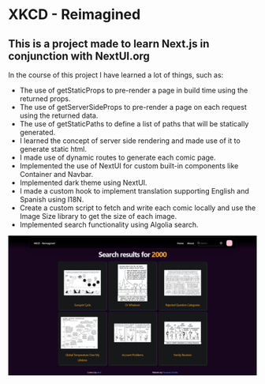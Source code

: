 # XKCD - Reimagined

## This is a project made to learn Next.js in conjunction with NextUI.org

In the course of this project I have learned a lot of things, such as:

* The use of getStaticProps to pre-render a page in build time using the returned props.
* The use of getServerSideProps to pre-render a page on each request using the returned data.
* The use of getStaticPaths to define a list of paths that will be statically generated.
* I learned the concept of server side rendering and made use of it to generate static html.
* I made use of dynamic routes to generate each comic page.
* Implemented the use of NextUI for custom built-in components like Container and Navbar.
* Implemented dark theme using NextUI.
* I made a custom hook to implement translation supporting English and Spanish using I18N.
* Create a custom script to fetch and write each comic locally and use the Image Size library to get the size of each image.
* Implemented search functionality using Algolia search.

![Screenshot](https://github.com/FerOuvina/xkcd-Reimagined/blob/master/src/assets/Screenshot.png)
